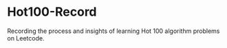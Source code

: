 # Hot100-Record
Recording the process and insights of learning Hot 100 algorithm problems on Leetcode.

